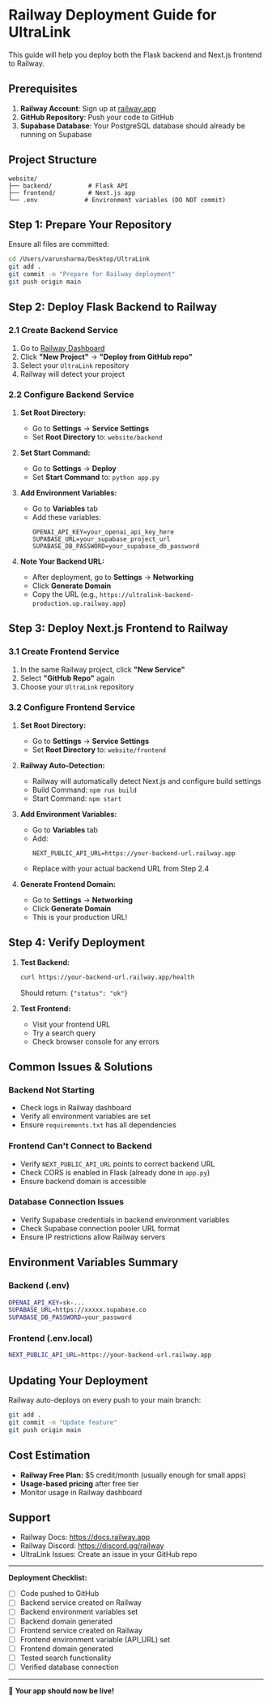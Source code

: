 # Railway Deployment Guide for UltraLink

This guide will help you deploy both the Flask backend and Next.js frontend to Railway.

## Prerequisites

1. **Railway Account**: Sign up at [railway.app](https://railway.app)
2. **GitHub Repository**: Push your code to GitHub
3. **Supabase Database**: Your PostgreSQL database should already be running on Supabase

## Project Structure

```
website/
├── backend/          # Flask API
├── frontend/         # Next.js app
└── .env             # Environment variables (DO NOT commit)
```

## Step 1: Prepare Your Repository

Ensure all files are committed:
```bash
cd /Users/varunsharma/Desktop/UltraLink
git add .
git commit -m "Prepare for Railway deployment"
git push origin main
```

## Step 2: Deploy Flask Backend to Railway

### 2.1 Create Backend Service

1. Go to [Railway Dashboard](https://railway.app/dashboard)
2. Click **"New Project"** → **"Deploy from GitHub repo"**
3. Select your `UltraLink` repository
4. Railway will detect your project

### 2.2 Configure Backend Service

1. **Set Root Directory:**
   - Go to **Settings** → **Service Settings**
   - Set **Root Directory** to: `website/backend`

2. **Set Start Command:**
   - Go to **Settings** → **Deploy**
   - Set **Start Command** to: `python app.py`

3. **Add Environment Variables:**
   - Go to **Variables** tab
   - Add these variables:
     ```
     OPENAI_API_KEY=your_openai_api_key_here
     SUPABASE_URL=your_supabase_project_url
     SUPABASE_DB_PASSWORD=your_supabase_db_password
     ```

4. **Note Your Backend URL:**
   - After deployment, go to **Settings** → **Networking**
   - Click **Generate Domain**
   - Copy the URL (e.g., `https://ultralink-backend-production.up.railway.app`)

## Step 3: Deploy Next.js Frontend to Railway

### 3.1 Create Frontend Service

1. In the same Railway project, click **"New Service"**
2. Select **"GitHub Repo"** again
3. Choose your `UltraLink` repository

### 3.2 Configure Frontend Service

1. **Set Root Directory:**
   - Go to **Settings** → **Service Settings**
   - Set **Root Directory** to: `website/frontend`

2. **Railway Auto-Detection:**
   - Railway will automatically detect Next.js and configure build settings
   - Build Command: `npm run build`
   - Start Command: `npm start`

3. **Add Environment Variables:**
   - Go to **Variables** tab
   - Add:
     ```
     NEXT_PUBLIC_API_URL=https://your-backend-url.railway.app
     ```
   - Replace with your actual backend URL from Step 2.4

4. **Generate Frontend Domain:**
   - Go to **Settings** → **Networking**
   - Click **Generate Domain**
   - This is your production URL!

## Step 4: Verify Deployment

1. **Test Backend:**
   ```bash
   curl https://your-backend-url.railway.app/health
   ```
   Should return: `{"status": "ok"}`

2. **Test Frontend:**
   - Visit your frontend URL
   - Try a search query
   - Check browser console for any errors

## Common Issues & Solutions

### Backend Not Starting
- Check logs in Railway dashboard
- Verify all environment variables are set
- Ensure `requirements.txt` has all dependencies

### Frontend Can't Connect to Backend
- Verify `NEXT_PUBLIC_API_URL` points to correct backend URL
- Check CORS is enabled in Flask (already done in `app.py`)
- Ensure backend domain is accessible

### Database Connection Issues
- Verify Supabase credentials in backend environment variables
- Check Supabase connection pooler URL format
- Ensure IP restrictions allow Railway servers

## Environment Variables Summary

### Backend (.env)
```bash
OPENAI_API_KEY=sk-...
SUPABASE_URL=https://xxxxx.supabase.co
SUPABASE_DB_PASSWORD=your_password
```

### Frontend (.env.local)
```bash
NEXT_PUBLIC_API_URL=https://your-backend-url.railway.app
```

## Updating Your Deployment

Railway auto-deploys on every push to your main branch:
```bash
git add .
git commit -m "Update feature"
git push origin main
```

## Cost Estimation

- **Railway Free Plan:** $5 credit/month (usually enough for small apps)
- **Usage-based pricing** after free tier
- Monitor usage in Railway dashboard

## Support

- Railway Docs: https://docs.railway.app
- Railway Discord: https://discord.gg/railway
- UltraLink Issues: Create an issue in your GitHub repo

---

**Deployment Checklist:**
- [ ] Code pushed to GitHub
- [ ] Backend service created on Railway
- [ ] Backend environment variables set
- [ ] Backend domain generated
- [ ] Frontend service created on Railway
- [ ] Frontend environment variable (API_URL) set
- [ ] Frontend domain generated
- [ ] Tested search functionality
- [ ] Verified database connection

---

🎉 **Your app should now be live!**
